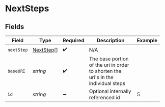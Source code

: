 # NextSteps


## Fields

| Field                                                                             | Type                                                                              | Required                                                                          | Description                                                                       | Example                                                                           |
| --------------------------------------------------------------------------------- | --------------------------------------------------------------------------------- | --------------------------------------------------------------------------------- | --------------------------------------------------------------------------------- | --------------------------------------------------------------------------------- |
| `nextStep`                                                                        | [NextStep](../../models/errors/nextstep.md)[]                                     | :heavy_check_mark:                                                                | N/A                                                                               |                                                                                   |
| `baseURI`                                                                         | *string*                                                                          | :heavy_check_mark:                                                                | The base portion of the uri in order to shorten the uri's in the individual steps |                                                                                   |
| `id`                                                                              | *string*                                                                          | :heavy_minus_sign:                                                                | Optional internally referenced id                                                 | 5                                                                                 |